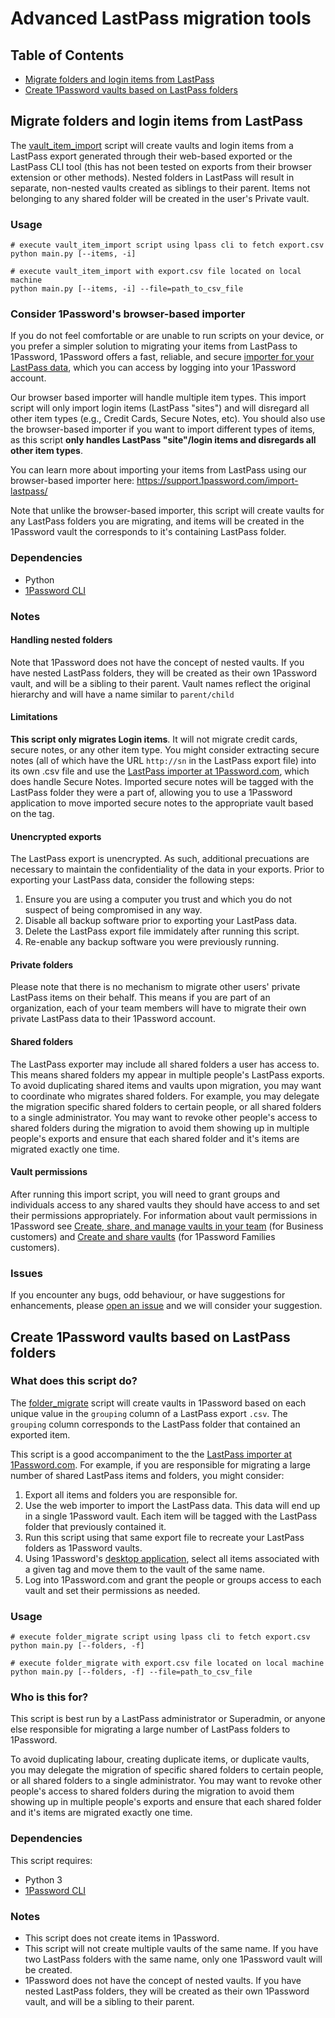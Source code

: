 # Advanced LastPass migration tools

## Table of Contents

* [Migrate folders and login items from LastPass](#migrate-folders-and-login-items-from-lastpass)
* [Create 1Password vaults based on LastPass folders](#create-1password-vaults-based-on-lastpass-folders)

## Migrate folders and login items from LastPass

The [vault_item_import](vault_item_import.py) script will create vaults and login items from a LastPass export generated through their web-based exported or the LastPass CLI tool (this has not been tested on exports from their browser extension or other methods). Nested folders in LastPass will result in separate, non-nested vaults created as siblings to their parent. Items not belonging to any shared folder will be created in the user's Private vault.

### Usage

```
# execute vault_item_import script using lpass cli to fetch export.csv
python main.py [--items, -i]

# execute vault_item_import with export.csv file located on local machine
python main.py [--items, -i] --file=path_to_csv_file
```

### Consider 1Password's browser-based importer

If you do not feel comfortable or are unable to run scripts on your device, or you prefer a simpler solution to migrating your items from LastPass to 1Password, 1Password offers a fast, reliable, and secure [importer for your LastPass data](https://support.1password.com/import-lastpass/), which you can access by logging into your 1Password account.

Our browser based importer will handle multiple item types. This import script will only import login items (LastPass "sites") and will disregard all other item types (e.g., Credit Cards, Secure Notes, etc). You should also use the browser-based importer if you want to import different types of items, as this script **only handles LastPass "site"/login items and disregards all other item types**.

You can learn more about importing your items from LastPass using our browser-based importer here: <https://support.1password.com/import-lastpass/>

Note that unlike the browser-based importer, this script will create vaults for any LastPass folders you are migrating, and items will be created in the 1Password vault the corresponds to it's containing LastPass folder.

### Dependencies

* Python
* [1Password CLI](https://developer.1password.com/docs/cli)

### Notes

#### Handling nested folders

Note that 1Password does not have the concept of nested vaults. If you have nested LastPass folders, they will be created as their own 1Password vault, and will be a sibling to their parent. Vault names reflect the original hierarchy and will have a name similar to `parent/child`

#### Limitations

**This script only migrates Login items**. It will not migrate credit cards, secure notes, or any other item type. You might consider extracting secure notes (all of which have the URL `http://sn` in the LastPass export file) into its own .csv file and use the [LastPass importer at 1Password.com](https://support.1password.com/import-lastpass/), which does handle Secure Notes. Imported secure notes will be tagged with the LastPass folder they were a part of, allowing you to use a 1Password application to move imported secure notes to the appropriate vault based on the tag.

#### Unencrypted exports

The LastPass export is unencrypted. As such, additional precuations are necessary to maintain the confidentiality of the data in your exports.
Prior to exporting your LastPass data, consider the following steps:

1. Ensure you are using a computer you trust and which you do not suspect of being compromised in any way.
2. Disable all backup software prior to exporting your LastPass data.
3. Delete the LastPass export file immidately after running this script.
4. Re-enable any backup software you were previously running.

#### Private folders

Please note that there is no mechanism to migrate other users' private LastPass items on their behalf. This means if you are part of an organization, each of your team members will have to migrate their own private LastPass data to their 1Password account.

#### Shared folders

The LastPass exporter may include all shared folders a user has access to. This means shared folders my appear in multiple people's LastPass exports. To avoid duplicating shared items and vaults upon migration, you may want to coordinate who migrates shared folders. For example, you may delegate the migration specific shared folders to certain people, or all shared folders to a single administrator. You may want to revoke other people's access to shared folders during the migration to avoid them showing up in multiple people's exports  and ensure that each shared folder and it's items are migrated exactly one time.

#### Vault permissions

After running this import script, you will need to grant groups and individuals access to any shared vaults they should have access to and set their permissions appropriately. For information about vault permissions in 1Password see [Create, share, and manage vaults in your team](https://support.1password.com/create-share-vaults-teams/) (for Business customers) and [Create and share vaults](https://support.1password.com/create-share-vaults/) (for 1Password Families customers).

### Issues

If you encounter any bugs, odd behaviour, or have suggestions for enhancements, please [open an issue](https://github.com/1Password/solutions/issues) and we will consider your suggestion.

## Create 1Password vaults based on LastPass folders

### What does this script do?

The [folder_migrate](folder_migrate.py) script will create vaults in 1Password based on each unique value in the `grouping` column of a LastPass export `.csv`. The `grouping` column corresponds to the LastPass folder that contained an exported item.

This script is a good accompaniment to the the [LastPass importer at 1Password.com](https://support.1password.com/import-lastpass/). For example, if you are responsible for migrating a large number of shared LastPass items and folders, you might consider:

1. Export all items and folders you are responsible for.
2. Use the web importer to import the LastPass data. This data will end up in a single 1Password vault. Each item will be tagged with the LastPass folder that previously contained it.
3. Run this script using that same export file to recreate your LastPass folders as 1Password vaults.
4. Using 1Password's [desktop application](https://1password.com/downloads/mac/), select all items associated with a given tag and move them to the vault of the same name.
5. Log into 1Password.com and grant the people or groups access to each vault and set their permissions as needed.

### Usage

```
# execute folder_migrate script using lpass cli to fetch export.csv
python main.py [--folders, -f]

# execute folder_migrate with export.csv file located on local machine
python main.py [--folders, -f] --file=path_to_csv_file
```

### Who is this for?

This script is best run by a LastPass administrator or Superadmin, or anyone else responsible for migrating a large number of LastPass folders to 1Password.

To avoid duplicating labour, creating duplicate items, or duplicate vaults, you may delegate the migration of specific shared folders to certain people, or all shared folders to a single administrator. You may want to revoke other people's access to shared folders during the migration to avoid them showing up in multiple people's exports  and ensure that each shared folder and it's items are migrated exactly one time.

### Dependencies

This script requires:

* Python 3
* [1Password CLI](https://developer.1password.com/docs/cli)

### Notes

* This script does not create items in 1Password.
* This script will not create multiple vaults of the same name. If you have two LastPass folders with the same name, only one 1Password vault will be created.
* 1Password does not have the concept of nested vaults. If you have nested LastPass folders, they will be created as their own 1Password vault, and will be a sibling to their parent.
